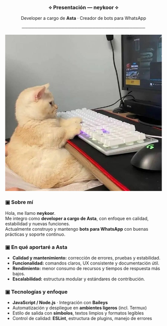 <h3 align="center">⟡ Presentación — neykoor ⟡</h3>

<p align="center">
Developer a cargo de <b>Asta</b> · Creador de bots para WhatsApp
</p>

<p align="center">────────────────────────────────────────</p>


<p align="center">
  <img src="./media/portada.png" alt="Portada / Banner" width="900">
</p>

### ▣ Sobre mí
Hola, me llamo **neykoor**.  
Me integro como **developer a cargo de Asta**, con enfoque en calidad, estabilidad y nuevas funciones.  
Actualmente construyo y mantengo **bots para WhatsApp** con buenas prácticas y soporte continuo.

### ▣ En qué aportaré a Asta
- **Calidad y mantenimiento:** corrección de errores, pruebas y estabilidad.
- **Funcionalidad:** comandos claros, UX consistente y documentación útil.
- **Rendimiento:** menor consumo de recursos y tiempos de respuesta más bajos.
- **Escalabilidad:** estructura modular y estándares de contribución.

### ▣ Tecnologías y enfoque
- **JavaScript / Node.js** · Integración con **Baileys**  
- Automatización y despliegue en **ambientes ligeros** (incl. Termux)  
- Estilo de salida con **símbolos**, textos limpios y formatos legibles  
- Control de calidad: **ESLint**, estructura de plugins, manejo de errores
